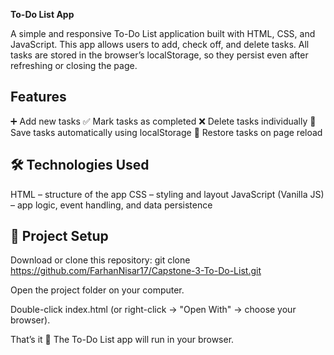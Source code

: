 **To-Do List App**

A simple and responsive To-Do List application built with HTML, CSS, and JavaScript.
This app allows users to add, check off, and delete tasks. All tasks are stored in the browser’s localStorage, so they persist even after refreshing or closing the page.

## Features
➕ Add new tasks
✅ Mark tasks as completed
❌ Delete tasks individually
💾 Save tasks automatically using localStorage
🔄 Restore tasks on page reload


## 🛠️ Technologies Used
HTML – structure of the app
CSS – styling and layout
JavaScript (Vanilla JS) – app logic, event handling, and data persistence

## 📂 Project Setup
Download or clone this repository:
git clone https://github.com/FarhanNisar17/Capstone-3-To-Do-List.git

Open the project folder on your computer.

Double-click index.html (or right-click → "Open With" → choose your browser).

That’s it 🎉 The To-Do List app will run in your browser.
